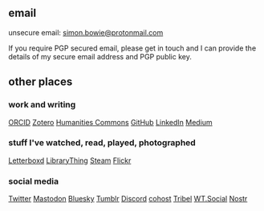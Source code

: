 ## email

unsecure email: [simon.bowie@protonmail.com](mailto:simon.bowie@protonmail.com)

If you require PGP secured email, please get in touch and I can provide the details of my secure email address and PGP public key.

## other places

### work and writing

[ORCID](https://orcid.org/0000-0002-2437-589X)
[Zotero](https://www.zotero.org/simonxix)
[Humanities Commons](https://hcommons.org/members/simonxix/)
[GitHub](https://github.com/SimonXIX)
[LinkedIn](https://www.linkedin.com/in/simonbowie/)
[Medium](https://medium.com/@SimonXIX)

### stuff I've watched, read, played, photographed

[Letterboxd](https://letterboxd.com/SimonXIX/)
[LibraryThing](https://www.librarything.com/profile/SimonXIX)
[Steam](https://steamcommunity.com/profiles/76561198103176634/)
[Flickr](https://www.flickr.com/photos/simonxix/)


### social media

[Twitter](https://twitter.com/SimonXIX)
<a rel="me" href="https://zirk.us/@simonxix">Mastodon</a>
[Bluesky](https://bsky.app/profile/simonxix.com)
[Tumblr](https://www.tumblr.com/simonxix)
[Discord](https://discord.com/channels/.simonxix)
[cohost](https://cohost.org/simonxix)
[Tribel](https://tribel.com/Simon4f2acb8/wall)
[WT.Social](https://wt.social/u/simon-bowie)
[Nostr](web+nostr://nprofile1qqs2p6f23p90zteevdru3er0xrds0wcgnx4fl46zzwlvnmpndu77gjspzfmhxue69uhhqatjwpkx2urpvuhx2ucpz3mhxue69uhhyetvv9ujuerpd46hxtnfduq3vamnwvaz7tmjv4kxz7fwdehhxarj9e3xzmnyqywhwumn8ghj7mn0wd68yttsw43zuam9d3kx7unyv4ezumn9wsyfs8rh)